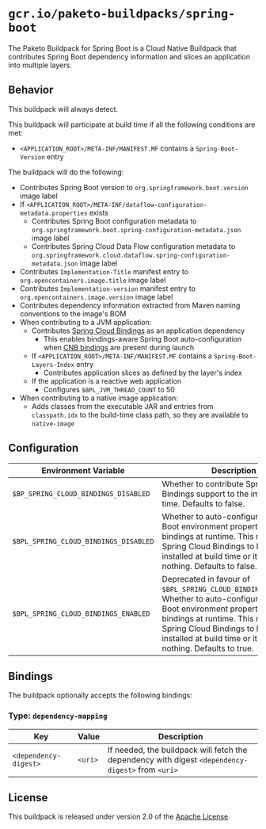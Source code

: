 # `gcr.io/paketo-buildpacks/spring-boot`
The Paketo Buildpack for Spring Boot is a Cloud Native Buildpack that contributes Spring Boot dependency information and slices an application into multiple layers.

## Behavior

This buildpack will always detect.

This buildpack will participate at build time if all the following conditions are met:

* `<APPLICATION_ROOT>/META-INF/MANIFEST.MF` contains a `Spring-Boot-Version` entry

The buildpack will do the following:

* Contributes Spring Boot version to `org.springframework.boot.version` image label
* If `<APPLICATION_ROOT>/META-INF/dataflow-configuration-metadata.properties` exists
  * Contributes Spring Boot configuration metadata to `org.springframework.boot.spring-configuration-metadata.json` image label
  * Contributes Spring Cloud Data Flow configuration metadata to `org.springframework.cloud.dataflow.spring-configuration-metadata.json` image label
* Contributes `Implementation-Title` manifest entry to `org.opencontainers.image.title` image label
* Contributes `Implementation-version` manifest entry to `org.opencontainers.image.version` image label
* Contributes dependency information extracted from Maven naming conventions to the image's BOM
* When contributing to a JVM application:
    * Contributes [Spring Cloud Bindings][b] as an application dependency
      * This enables bindings-aware Spring Boot auto-configuration when [CNB bindings][c] are present during launch
    * If `<APPLICATION_ROOT>/META-INF/MANIFEST.MF` contains a `Spring-Boot-Layers-Index` entry
      * Contributes application slices as defined by the layer's index
    * If the application is a reactive web application
      * Configures `$BPL_JVM_THREAD_COUNT` to 50
* When contributing to a native image application:
   * Adds classes from the executable JAR and entries from `classpath.idx` to the build-time class path, so they are available to `native-image`

[b]: https://github.com/spring-cloud/spring-cloud-bindings
[c]: https://github.com/buildpacks/spec/blob/main/extensions/bindings.md

## Configuration
| Environment Variable                  | Description                                                                                                                                                                                                                                                             |
| ------------------------------------- | ----------------------------------------------------------------------------------------------------------------------------------------------------------------------------------------------------------------------------------------------------------------------- |
| `$BP_SPRING_CLOUD_BINDINGS_DISABLED`  | Whether to contribute Spring Cloud Bindings support to the image at build time.  Defaults to false.                                                                                                                                                                     |
| `$BPL_SPRING_CLOUD_BINDINGS_DISABLED` | Whether to auto-configure Spring Boot environment properties from bindings at runtime. This requires Spring Cloud Bindings to have been installed at build time or it will do nothing. Defaults to false.                                                               |
| `$BPL_SPRING_CLOUD_BINDINGS_ENABLED`  | Deprecated in favour of `$BPL_SPRING_CLOUD_BINDINGS_DISABLED`. Whether to auto-configure Spring Boot environment properties from bindings at runtime. This requires Spring Cloud Bindings to have been installed at build time or it will do nothing. Defaults to true. |

## Bindings
The buildpack optionally accepts the following bindings:

### Type: `dependency-mapping`
| Key                   | Value   | Description                                                                                       |
| --------------------- | ------- | ------------------------------------------------------------------------------------------------- |
| `<dependency-digest>` | `<uri>` | If needed, the buildpack will fetch the dependency with digest `<dependency-digest>` from `<uri>` |

## License
This buildpack is released under version 2.0 of the [Apache License][a].

[a]: http://www.apache.org/licenses/LICENSE-2.0

